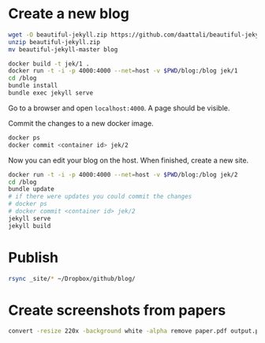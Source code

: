 # Create a new blog

```bash
wget -O beautiful-jekyll.zip https://github.com/daattali/beautiful-jekyll/archive/master.zip
unzip beautiful-jekyll.zip
mv beautiful-jekyll-master blog

docker build -t jek/1 .
docker run -t -i -p 4000:4000 --net=host -v $PWD/blog:/blog jek/1
cd /blog
bundle install
bundle exec jekyll serve
```

Go to a browser and open `localhost:4000`. A page should be visible.

Commit the changes to a new docker image.

```bash
docker ps
docker commit <container id> jek/2
```

Now you can edit your blog on the host. When finished, create a new site.

```bash
docker run -t -i -p 4000:4000 --net=host -v $PWD/blog:/blog jek/2
cd /blog
bundle update
# if there were updates you could commit the changes
# docker ps
# docker commit <container id> jek/2
jekyll serve
jekyll build
```

# Publish
```bash
rsync _site/* ~/Dropbox/github/blog/
```

# Create screenshots from papers

```bash
convert -resize 220x -background white -alpha remove paper.pdf output.png
```

